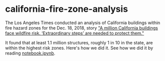 # california-fire-zone-analysis

The Los Angeles Times conducted an analysis of California buildings within fire hazard zones for the Dec. 18, 2018, story ["A million California buildings face wildfire risk. ‘Extraordinary steps’ are needed to protect them."](https://www.latimes.com/projects/la-me-california-buildings-in-fire-zones/)

It found that at least 1.1 million structures, roughly 1 in 10 in the state, are within the highest risk zones. Here's how we did it. See how we did it by reading [notebook.ipynb](./notebook.ipynb).
